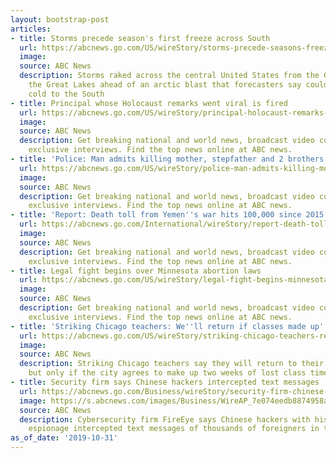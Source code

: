 ```yaml
---
layout: bootstrap-post
articles:
- title: Storms precede season's first freeze across South
  url: https://abcnews.go.com/US/wireStory/storms-precede-seasons-freeze-south-66662731
  image: 
  source: ABC News
  description: Storms raked across the central United States from the Gulf Coast to
    the Great Lakes ahead of an arctic blast that forecasters say could bring record
    cold to the South
- title: Principal whose Holocaust remarks went viral is fired
  url: https://abcnews.go.com/US/wireStory/principal-holocaust-remarks-viral-fired-66662730
  image: 
  source: ABC News
  description: Get breaking national and world news, broadcast video coverage, and
    exclusive interviews. Find the top news online at ABC news.
- title: 'Police: Man admits killing mother, stepfather and 2 brothers'
  url: https://abcnews.go.com/US/wireStory/police-man-admits-killing-mother-stepfather-brothers-66662485
  image: 
  source: ABC News
  description: Get breaking national and world news, broadcast video coverage, and
    exclusive interviews. Find the top news online at ABC news.
- title: 'Report: Death toll from Yemen''s war hits 100,000 since 2015'
  url: https://abcnews.go.com/International/wireStory/report-death-toll-yemens-war-hits-100000-2015-66662484
  image: 
  source: ABC News
  description: Get breaking national and world news, broadcast video coverage, and
    exclusive interviews. Find the top news online at ABC news.
- title: Legal fight begins over Minnesota abortion laws
  url: https://abcnews.go.com/US/wireStory/legal-fight-begins-minnesota-abortion-laws-66662378
  image: 
  source: ABC News
  description: Get breaking national and world news, broadcast video coverage, and
    exclusive interviews. Find the top news online at ABC news.
- title: 'Striking Chicago teachers: We''ll return if classes made up'
  url: https://abcnews.go.com/US/wireStory/striking-chicago-teachers-return-classes-made-66662205
  image: 
  source: ABC News
  description: Striking Chicago teachers say they will return to their classrooms
    but only if the city agrees to make up two weeks of lost class time
- title: Security firm says Chinese hackers intercepted text messages
  url: https://abcnews.go.com/Business/wireStory/security-firm-chinese-hackers-intercepted-text-messages-66662203
  image: https://s.abcnews.com/images/Business/WireAP_7e074eedb8874958a9d8a3d0d16cc809_16x9_992.jpg
  source: ABC News
  description: Cybersecurity firm FireEye says Chinese hackers with history of state-sponsored
    espionage intercepted text messages of thousands of foreigners in targeted operation
as_of_date: '2019-10-31'
---
```


